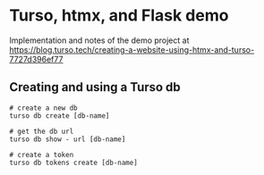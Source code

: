 # Turso, htmx, and Flask demo

Implementation and notes of the demo project at https://blog.turso.tech/creating-a-website-using-htmx-and-turso-7727d396ef77

## Creating and using a Turso db

```shell
# create a new db
turso db create [db-name]

# get the db url
turso db show - url [db-name]

# create a token
turso db tokens create [db-name]
```
